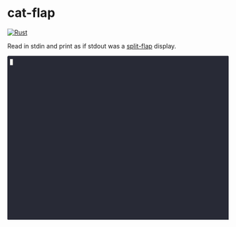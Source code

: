 # cat-flap
[![Rust](https://github.com/ellishg/cat-flap/actions/workflows/rust.yml/badge.svg)](https://github.com/ellishg/cat-flap/actions/workflows/rust.yml)

Read in stdin and print as if stdout was a [split-flap](https://en.wikipedia.org/wiki/Split-flap_display) display.

![](demo.gif)
